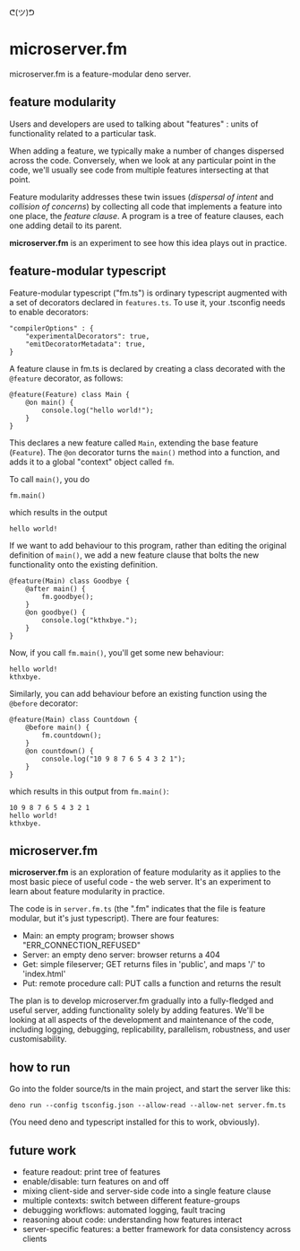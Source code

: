 ᕦ(ツ)ᕤ
# microserver.fm

microserver.fm is a feature-modular deno server.

## feature modularity

Users and developers are used to talking about "features" : units of functionality related to a particular task. 

When adding a feature, we typically make a number of changes dispersed across the code. Conversely, when we look at any particular point in the code, we'll usually see code from multiple features intersecting at that point.

Feature modularity addresses these twin issues (*dispersal of intent* and *collision of concerns*) by collecting all code that implements a feature into one place, the *feature clause*. A program is a tree of feature clauses, each one adding detail to its parent.

**microserver.fm** is an experiment to see how this idea plays out in practice.

## feature-modular typescript

Feature-modular typescript ("fm.ts") is ordinary typescript augmented with a set of decorators declared in `features.ts`. To use it, your .tsconfig needs to enable decorators:

    "compilerOptions" : {
        "experimentalDecorators": true,
        "emitDecoratorMetadata": true,
    }

A feature clause in fm.ts is declared by creating a class decorated with the `@feature` decorator, as follows:

    @feature(Feature) class Main {
        @on main() {
            console.log("hello world!");
        }
    }

This declares a new feature called `Main`, extending the base feature (`Feature`). The `@on` decorator turns the `main()` method into a function, and adds it to a global "context" object called `fm`.

To call `main()`, you do

    fm.main()

which results in the output

    hello world!

If we want to add behaviour to this program, rather than editing the original definition of `main()`, we add a new feature clause that bolts the new functionality onto the existing definition.

    @feature(Main) class Goodbye {
        @after main() {
            fm.goodbye();
        }
        @on goodbye() {
            console.log("kthxbye.");
        }
    }

Now, if you call `fm.main()`, you'll get some new behaviour:

    hello world!
    kthxbye.

Similarly, you can add behaviour before an existing function using the `@before` decorator:

    @feature(Main) class Countdown {
        @before main() {
            fm.countdown();
        }
        @on countdown() {
            console.log("10 9 8 7 6 5 4 3 2 1");
        }
    }

which results in this output from `fm.main()`:

    10 9 8 7 6 5 4 3 2 1
    hello world!
    kthxbye.

## microserver.fm

**microserver.fm** is an exploration of feature modularity as it applies to the most basic piece of useful code - the web server. It's an experiment to learn about feature modularity in practice.

The code is in `server.fm.ts` (the ".fm" indicates that the file is feature modular, but it's just typescript). There are four features:

- Main: an empty program; browser shows "ERR_CONNECTION_REFUSED"
- Server: an empty deno server: browser returns a 404
- Get: simple fileserver; GET returns files in 'public', and maps '/' to 'index.html'
- Put: remote procedure call: PUT calls a function and returns the result

The plan is to develop microserver.fm gradually into a fully-fledged and useful server, adding functionality solely by adding features. We'll be looking at all aspects of the development and maintenance of the code, including logging, debugging, replicability, parallelism, robustness, and user customisability.

## how to run

Go into the folder source/ts in the main project, and start the server like this:

    deno run --config tsconfig.json --allow-read --allow-net server.fm.ts

(You need deno and typescript installed for this to work, obviously).

## future work

- feature readout: print tree of features
- enable/disable: turn features on and off
- mixing client-side and server-side code into a single feature clause
- multiple contexts: switch between different feature-groups
- debugging workflows: automated logging, fault tracing
- reasoning about code: understanding how features interact
- server-specific features: a better framework for data consistency across clients

